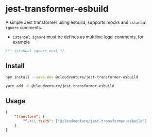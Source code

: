 # jest-transformer-esbuild

A simple Jest transformer using esbuild, supports mocks and `istanbul ignore` comments.

* `istanbul ignore` must be defines as multiline legal comments, for example

```typescript
/*! istanbul ignore next */
```

## Install

```bash
npm install --save-dev @cloudventure/jest-transformer-esbuild

yarn add -D @cloudventure/jest-transformer-esbuild
```

## Usage

```JSON
{
    "transform": {
        "^.+\\.tsx?$": ["@cloudventure/jest-transformer-esbuild"]
    }
}
```
